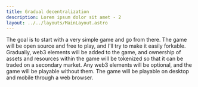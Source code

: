 ```yaml
---
title: Gradual decentralization
description: Lorem ipsum dolor sit amet - 2
layout: ../../layouts/MainLayout.astro
---
```


The goal is to start with a very simple game and go from there. The game will be open source and free to play, and I'll try to make it easily forkable. Gradually, web3 elements will be added to the game, and ownership of assets and resources within the game will be tokenized so that it can be traded on a secondary market. Any web3 elements will be optional, and the game will be playable without them. The game will be playable on desktop and mobile through a web browser.